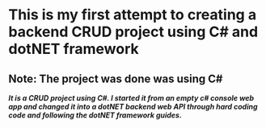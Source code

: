 # This is my first attempt to creating a backend CRUD project using C# and dotNET framework

## Note: The project was done was using C# 

**_It is a CRUD project using C#. I started it from an empty c# console web app and changed it into a dotNET backend web API through hard coding code and following the dotNET framework guides._**
